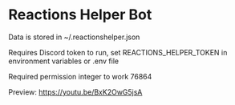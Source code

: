 # Reactions Helper Bot

Data is stored in ~/.reactionshelper.json

Requires Discord token to run, set REACTIONS_HELPER_TOKEN in environment variables or .env file

Required permission integer to work 76864

Preview: https://youtu.be/BxK2OwG5jsA
